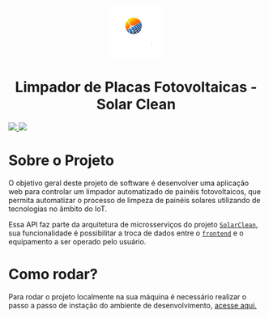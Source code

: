 <div align="center">
  <img src="https://github.com/PI2-Grupo4/Front-end/blob/main/src/assets/images/logo.png" alt="logo">
</div>

<h1 align="center">Limpador de Placas Fotovoltaicas - Solar Clean </h1>

<a href="https://dev.mysql.com/downloads/installer/">
  <img src="https://img.shields.io/badge/MySQL-00000F?style=for-the-badge&logo=mysql&logoColor=white">
</a>

<a href="https://www.oracle.com/br/java/technologies/javase/jdk11-archive-downloads.html">
  <img src="https://img.shields.io/badge/Java-ED8B00?style=for-the-badge&logo=java&logoColor=white">
</a>

# Sobre o Projeto

O objetivo geral deste projeto de software é desenvolver uma aplicação web para controlar um limpador automatizado de painéis fotovoltaicos, que permita automatizar o processo de limpeza de painéis solares utilizando de tecnologias no âmbito do IoT.

Essa API faz parte da arquitetura de microsserviços do projeto [`SolarClean`](https://github.com/PI2-Grupo4), 
sua funcionalidade é possibilitar a troca de dados entre o [`frontend`](https://github.com/PI2-Grupo4/Front-end) e o
equipamento a ser operado pelo usuário.

# Como rodar?

Para rodar o projeto localmente na sua máquina é necessário realizar o passo a passo de instação do ambiente de desenvolvimento, [acesse aqui.](guia-instalacao.md)

